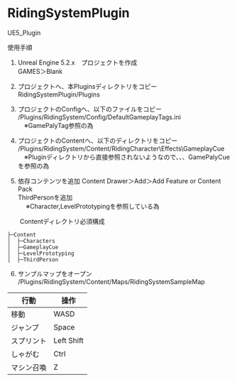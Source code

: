 # RidingSystemPlugin
UE5_Plugin

使用手順

1. Unreal Engine 5.2.x　プロジェクトを作成  
  GAMES＞Blank

2. プロジェクトへ、本Pluginsディレクトリをコピー  
  RidingSystemPlugin/Plugins 
 
3. プロジェクトのConfigへ、以下のファイルをコピー  
  /Plugins/RidingSystem/Config/DefaultGameplayTags.ini  
  　※GamePalyTag参照の為  

4. プロジェクトのContentへ、以下のディレクトリをコピー  
  /Plugins/RidingSystem/Content/RidingCharacter\Effects\GameplayCue  
  　※Pluginディレクトリから直接参照されないようなので、、、GamePalyCueを参照の為  

5. 依存コンテンツを追加
 Content Drawer＞Add＞Add Feature or Content Pack  
   ThirdPersonを追加  
 　 ※Character,LevelPrototypingを参照している為

　　Contentディレクトリ必須構成
```
├─Content
│  ├─Characters
│  ├─GameplayCue
│  ├─LevelPrototyping
│  ├─ThirdPerson
``` 

6. サンプルマップをオープン  
  /Plugins/RidingSystem/Content/Maps/RidingSystemSampleMap

| 行動 | 操作 |
| ---- | ---- |
| 移動 | WASD |
| ジャンプ | Space |
| スプリント | Left Shift |
| しゃがむ | Ctrl |
| マシン召喚 | Z |  　  
